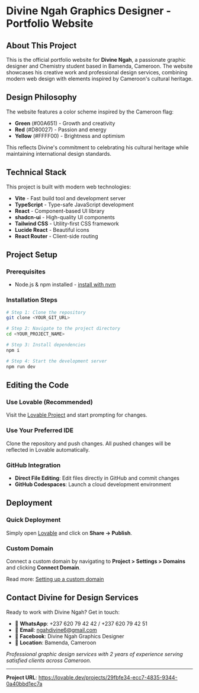 
# Divine Ngah Graphics Designer - Portfolio Website

## About This Project

This is the official portfolio website for **Divine Ngah**, a passionate graphic designer and Chemistry student based in Bamenda, Cameroon. The website showcases his creative work and professional design services, combining modern web design with elements inspired by Cameroon's cultural heritage.

## Design Philosophy

The website features a color scheme inspired by the Cameroon flag:
- **Green** (#00A651) - Growth and creativity
- **Red** (#D80027) - Passion and energy  
- **Yellow** (#FFFF00) - Brightness and optimism

This reflects Divine's commitment to celebrating his cultural heritage while maintaining international design standards.

## Technical Stack

This project is built with modern web technologies:

- **Vite** - Fast build tool and development server
- **TypeScript** - Type-safe JavaScript development
- **React** - Component-based UI library
- **shadcn-ui** - High-quality UI components
- **Tailwind CSS** - Utility-first CSS framework
- **Lucide React** - Beautiful icons
- **React Router** - Client-side routing

## Project Setup

### Prerequisites
- Node.js & npm installed - [install with nvm](https://github.com/nvm-sh/nvm#installing-and-updating)

### Installation Steps

```sh
# Step 1: Clone the repository
git clone <YOUR_GIT_URL>

# Step 2: Navigate to the project directory
cd <YOUR_PROJECT_NAME>

# Step 3: Install dependencies
npm i

# Step 4: Start the development server
npm run dev
```

## Editing the Code

### Use Lovable (Recommended)
Visit the [Lovable Project](https://lovable.dev/projects/29fbfe34-ecc7-4835-9344-0a40bbd1ec7a) and start prompting for changes.

### Use Your Preferred IDE
Clone the repository and push changes. All pushed changes will be reflected in Lovable automatically.

### GitHub Integration
- **Direct File Editing**: Edit files directly in GitHub and commit changes
- **GitHub Codespaces**: Launch a cloud development environment

## Deployment

### Quick Deployment
Simply open [Lovable](https://lovable.dev/projects/29fbfe34-ecc7-4835-9344-0a40bbd1ec7a) and click on **Share → Publish**.

### Custom Domain
Connect a custom domain by navigating to **Project > Settings > Domains** and clicking **Connect Domain**.

Read more: [Setting up a custom domain](https://docs.lovable.dev/tips-tricks/custom-domain#step-by-step-guide)

## Contact Divine for Design Services

Ready to work with Divine Ngah? Get in touch:

- 📱 **WhatsApp**: +237 620 79 42 42 / +237 620 79 42 51
- 📧 **Email**: ngahdivine6@gmail.com
- 📘 **Facebook**: Divine Ngah Graphics Designer
- 📍 **Location**: Bamenda, Cameroon

*Professional graphic design services with 2 years of experience serving satisfied clients across Cameroon.*

---

**Project URL**: https://lovable.dev/projects/29fbfe34-ecc7-4835-9344-0a40bbd1ec7a
